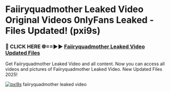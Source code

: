 # Faiiryquadmother Leaked Video Original Videos 0nlyFans Leaked - Files Updated! (pxi9s)

<h3>🔴 CLICK HERE 🌐==►► <a href="https://tinyurl.com/2jnfzry5" rel="nofollow">Faiiryquadmother Leaked Video Updated Files</a></h3>

Get Faiiryquadmother Leaked Video and all content. Now you can access all videos and pictures of Faiiryquadmother Leaked Video. New Updated Files 2025!

[![pxi9s](https://i.imgur.com/GyGTBgg.gif)](https://tinyurl.com/2jnfzry5)
faiiryquadmother leaked video